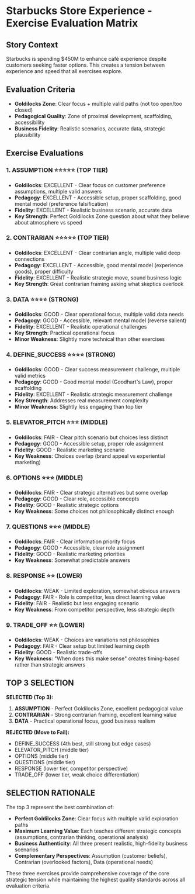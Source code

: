 # Starbucks Store Experience - Exercise Evaluation Matrix

## Story Context
Starbucks is spending $450M to enhance café experience despite customers seeking faster options. This creates a tension between experience and speed that all exercises explore.

## Evaluation Criteria
- **Goldilocks Zone**: Clear focus + multiple valid paths (not too open/too closed)
- **Pedagogical Quality**: Zone of proximal development, scaffolding, accessibility
- **Business Fidelity**: Realistic scenarios, accurate data, strategic plausibility

## Exercise Evaluations

### 1. ASSUMPTION ⭐⭐⭐⭐⭐ (TOP TIER)
- **Goldilocks**: EXCELLENT - Clear focus on customer preference assumptions, multiple valid answers
- **Pedagogy**: EXCELLENT - Accessible setup, proper scaffolding, good mental model (preference falsification)
- **Fidelity**: EXCELLENT - Realistic business scenario, accurate data
- **Key Strength**: Perfect Goldilocks Zone question about what they believe about atmosphere vs speed

### 2. CONTRARIAN ⭐⭐⭐⭐⭐ (TOP TIER)
- **Goldilocks**: EXCELLENT - Clear contrarian angle, multiple valid deep connections
- **Pedagogy**: EXCELLENT - Accessible, good mental model (experience goods), proper difficulty
- **Fidelity**: EXCELLENT - Realistic strategic move, sound business logic
- **Key Strength**: Great contrarian framing asking what skeptics overlook

### 3. DATA ⭐⭐⭐⭐ (STRONG)
- **Goldilocks**: GOOD - Clear operational focus, multiple valid data needs
- **Pedagogy**: GOOD - Accessible, relevant mental model (reverse salient)
- **Fidelity**: EXCELLENT - Realistic operational challenges
- **Key Strength**: Practical operational focus
- **Minor Weakness**: Slightly more technical than other exercises

### 4. DEFINE_SUCCESS ⭐⭐⭐⭐ (STRONG)
- **Goldilocks**: GOOD - Clear success measurement challenge, multiple valid metrics
- **Pedagogy**: GOOD - Good mental model (Goodhart's Law), proper scaffolding
- **Fidelity**: EXCELLENT - Realistic strategic measurement challenge
- **Key Strength**: Addresses real measurement complexity
- **Minor Weakness**: Slightly less engaging than top tier

### 5. ELEVATOR_PITCH ⭐⭐⭐ (MIDDLE)
- **Goldilocks**: FAIR - Clear pitch scenario but choices less distinct
- **Pedagogy**: GOOD - Accessible setup, proper role assignment
- **Fidelity**: GOOD - Realistic marketing scenario
- **Key Weakness**: Choices overlap (brand appeal vs experiential marketing)

### 6. OPTIONS ⭐⭐⭐ (MIDDLE)
- **Goldilocks**: FAIR - Clear strategic alternatives but some overlap
- **Pedagogy**: GOOD - Clear role, accessible concepts
- **Fidelity**: GOOD - Realistic strategic options
- **Key Weakness**: Some choices not philosophically distinct enough

### 7. QUESTIONS ⭐⭐⭐ (MIDDLE)
- **Goldilocks**: FAIR - Clear information priority focus
- **Pedagogy**: GOOD - Accessible, clear role assignment
- **Fidelity**: GOOD - Realistic marketing priorities
- **Key Weakness**: Somewhat predictable answers

### 8. RESPONSE ⭐⭐ (LOWER)
- **Goldilocks**: WEAK - Limited exploration, somewhat obvious answers
- **Pedagogy**: FAIR - Role is competitor, less direct learning value
- **Fidelity**: FAIR - Realistic but less engaging scenario
- **Key Weakness**: From competitor perspective, less strategic depth

### 9. TRADE_OFF ⭐⭐ (LOWER)
- **Goldilocks**: WEAK - Choices are variations not philosophies
- **Pedagogy**: FAIR - Clear setup but limited learning depth
- **Fidelity**: GOOD - Realistic trade-offs
- **Key Weakness**: "When does this make sense" creates timing-based rather than strategic answers

## TOP 3 SELECTION

**SELECTED (Top 3):**
1. **ASSUMPTION** - Perfect Goldilocks Zone, excellent pedagogical value
2. **CONTRARIAN** - Strong contrarian framing, excellent learning value  
3. **DATA** - Practical operational focus, good business realism

**REJECTED (Move to Fail):**
- DEFINE_SUCCESS (4th best, still strong but edge cases)
- ELEVATOR_PITCH (middle tier)
- OPTIONS (middle tier) 
- QUESTIONS (middle tier)
- RESPONSE (lower tier, competitor perspective)
- TRADE_OFF (lower tier, weak choice differentiation)

## SELECTION RATIONALE

The top 3 represent the best combination of:
- **Perfect Goldilocks Zone**: Clear focus with multiple valid exploration paths
- **Maximum Learning Value**: Each teaches different strategic concepts (assumptions, contrarian thinking, operational analysis)
- **Business Authenticity**: All three present realistic, high-fidelity business scenarios
- **Complementary Perspectives**: Assumption (customer beliefs), Contrarian (overlooked factors), Data (operational needs)

These three exercises provide comprehensive coverage of the core strategic tension while maintaining the highest quality standards across all evaluation criteria.
